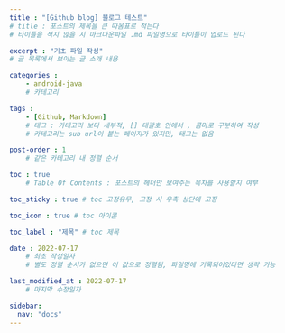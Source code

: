```yaml
---
title : "[Github blog] 블로그 테스트" 
# title : 포스트의 제목을 큰 따옴표로 적는다
# 타이틀을 적지 않을 시 마크다운파일 .md 파일명으로 타이틀이 업로드 된다

excerpt : "기초 파일 작성"
# 글 목록에서 보이는 글 소개 내용

categories :
    - android-java
    # 카테고리

tags : 
    - [Github, Markdown]
    # 태그 : 카테고리 보다 세부적, [] 대괄호 안에서 , 콤마로 구분하여 작성
    # 카테고리는 sub url이 붙는 페이지가 있지만, 태그는 없음

post-order : 1 
    # 같은 카테고리 내 정렬 순서

toc : true
    # Table Of Contents : 포스트의 헤더만 보여주는 목차를 사용할지 여부

toc_sticky : true # toc 고정유무, 고정 시 우측 상단에 고정

toc_icon : true # toc 아이콘

toc_label : "제목" # toc 제목

date : 2022-07-17
    # 최초 작성일자
    # 별도 정렬 순서가 없으면 이 값으로 정렬됨, 파일명에 기록되어있다면 생략 가능

last_modified_at : 2022-07-17
    # 마지막 수정일자

sidebar:
  nav: "docs"
---
```


<!-- 
front-matter 머릿말
머릿말이 있어야함 Jekyll 은 해당 문서를 블로그의 페이지로 인식하며, 없을 시 문서는 무시된다
포스트의 화면을 일관되게 구성하며, 글로벌 변수 또는 사용자 정의 변수를 선언해서 사용할 수도 있다

_config.yml 파일에 default 로 지정된 변수와 전역변수

defaults:  # 페이지의 머리말에 선언하지 않아도 아래 내용들은 기본값으로 적용됨.
  - scope:
      path: ""          # 모든 경로의 페이지에 적용
      type: posts       # 포스트 타입의 페이지에 적용
    values:
      layout: single    # single 레이아웃을 적용
      author_profile: true  # 내 프로필을 사이드바에 표시함
      read_time: false      # '한 포스트를 다 읽는데 n분 걸림' 이라는 문구를 붙여주는 완독 추측 시간
      comments: true        # 댓글 기능 활성화
      share: true       # 소셜 공유 기능 활성화
      related: true     # 관련 포스트 추천 활성화
      toc: true         # 현재 페이지의 목차 보기 활성화
      sidebar:          # (내 커스텀 변수) 블로그 목차 보기
        nav: main-sidebar   # (내 커스텀 변수) /_data/navigation.yml에 main-sidebar의 내용을 정의
# (내 커스텀 기능) 구글 드라이브에서 이미지 가져오기 url 접두어
gdrive_url_prefix: "https://drive.google.com/uc?export=view&id="

명시적으로 표현, 페이지 별로 다르게 적용하는 것은 페이지 자체 머릿말에 작성
---
layout: single                                 # 페이지에 single 레이아웃을 적용
title: "[Git Page Jekyll Blog] - [8] 첫번째 포스트 게시하기"  # 페이지 타이틀
post-order: 8                                  # (내 커스텀 변수) 같은 카테고리 내 정렬 순서
date: "2020-11-17 21:19:00 +0900"              # 최초 포스팅 날짜. 별도 정렬 순서가 없으면 이 값으로 정렬됨. 파일명에 기록되어있다면 생략 가능.
last_modified_at: "2020-11-17 21:19:00 +0900"  # 마지막 수정 날짜.
---
 -->
<!-- 머릿말 영역 끝 -->

<!-- 
서버 가동

github.io 폴더 
bundle exec jekyll serve
localhost:4000
 -->

<!-- 포스트 영역 시작 -->

# 

<br>